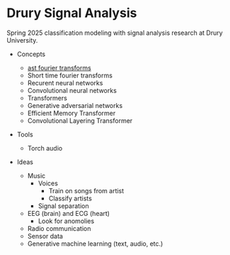 # Drury Signal Analysis

Spring 2025 classification modeling with signal analysis research at Drury University.

* Concepts
  * [ast fourier transforms](https://en.wikipedia.org/wiki/Fourier_transform)
  * Short time fourier transforms
  * Recurent neural networks
  * Convolutional neural networks
  * Transformers
  * Generative adversarial networks
  * Efficient Memory Transformer
  * Convolutional Layering Transformer

* Tools
  * Torch audio

* Ideas
  * Music
    * Voices
      * Train on songs from artist
      * Classify artists
    * Signal separation
  * EEG (brain) and ECG (heart)
    * Look for anomolies
  * Radio communication
  * Sensor data
  * Generative machine learning (text, audio, etc.)
